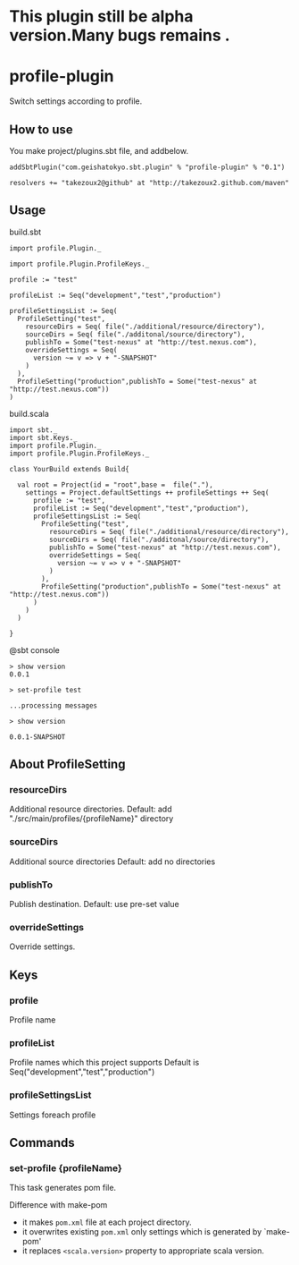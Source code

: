 # This plugin still be alpha version.Many bugs remains .

# profile-plugin


Switch settings according to profile.

## How to use

You make project/plugins.sbt file, and addbelow.

    addSbtPlugin("com.geishatokyo.sbt.plugin" % "profile-plugin" % "0.1")
    
    resolvers += "takezoux2@github" at "http://takezoux2.github.com/maven"


## Usage

build.sbt

    import profile.Plugin._
    
    import profile.Plugin.ProfileKeys._
    
    profile := "test"
    
    profileList := Seq("development","test","production")
    
    profileSettingsList := Seq(
      ProfileSetting("test",
        resourceDirs = Seq( file("./additional/resource/directory"),
        sourceDirs = Seq( file("./additonal/source/directory"),
        publishTo = Some("test-nexus" at "http://test.nexus.com"),
        overrideSettings = Seq(
          version ~= v => v + "-SNAPSHOT"
        )
      ),
      ProfileSetting("production",publishTo = Some("test-nexus" at "http://test.nexus.com"))
    )

build.scala


    import sbt._
    import sbt.Keys._
    import profile.Plugin._
    import profile.Plugin.ProfileKeys._
    
    class YourBuild extends Build{
    
      val root = Project(id = "root",base =  file("."),
        settings = Project.defaultSettings ++ profileSettings ++ Seq(
          profile := "test",
          profileList := Seq("development","test","production"),
          profileSettingsList := Seq(
            ProfileSetting("test",
              resourceDirs = Seq( file("./additional/resource/directory"),
              sourceDirs = Seq( file("./additonal/source/directory"),
              publishTo = Some("test-nexus" at "http://test.nexus.com"),
              overrideSettings = Seq(
                version ~= v => v + "-SNAPSHOT"
              )
            ),
            ProfileSetting("production",publishTo = Some("test-nexus" at "http://test.nexus.com"))
          )
        )
      )
    
    }
    
    
@sbt console

    > show version
    0.0.1
    
    > set-profile test
    
    ...processing messages
    
    > show version
    
    0.0.1-SNAPSHOT


## About ProfileSetting

### resourceDirs

Additional resource directories.
Default: add "./src/main/profiles/{profileName}" directory

### sourceDirs

Additional source directories
Default: add no directories

### publishTo

Publish destination.
Default: use pre-set value

### overrideSettings

Override settings.


## Keys

### profile

Profile name

### profileList

Profile names which this project supports
Default is Seq("development","test","production")

### profileSettingsList

Settings foreach profile

## Commands

### set-profile {profileName}

This task generates pom file.

Difference with make-pom

* it makes `pom.xml` file at each project directory.
* it overwrites existing `pom.xml` only settings which is generated by `make-pom'
* it replaces `<scala.version>` property to appropriate scala version.






